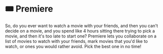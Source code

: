 # 🎟 Premiere

So, do you ever want to watch a movie with your friends, and then you can't decide on a movie, and you spend like 4 hours sitting there trying to pick a movie, and then it's too late to start one? Premiere lets you collaborate on a list of movies to watch with your friends, mark movies that you'd like to watch, or ones you would rather avoid. Pick the best one in no time!